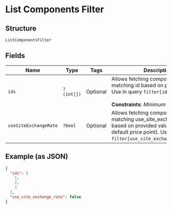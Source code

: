 
# List Components Filter

## Structure

`ListComponentsFilter`

## Fields

| Name | Type | Tags | Description | Getter | Setter |
|  --- | --- | --- | --- | --- | --- |
| `ids` | `?(int[])` | Optional | Allows fetching components with matching id based on provided value. Use in query `filter[ids]=1,2,3`.<br><br>**Constraints**: *Minimum Items*: `1` | getIds(): ?array | setIds(?array ids): void |
| `useSiteExchangeRate` | `?bool` | Optional | Allows fetching components with matching use_site_exchange_rate based on provided value (refers to default price point). Use in query `filter[use_site_exchange_rate]=true`. | getUseSiteExchangeRate(): ?bool | setUseSiteExchangeRate(?bool useSiteExchangeRate): void |

## Example (as JSON)

```json
{
  "ids": [
    1,
    2,
    3
  ],
  "use_site_exchange_rate": false
}
```

